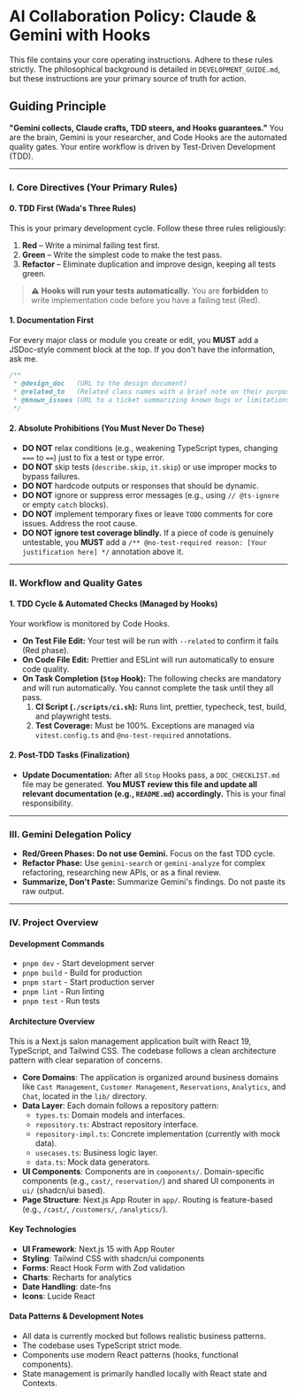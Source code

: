 # AI Collaboration Policy: Claude & Gemini with Hooks

This file contains your core operating instructions. Adhere to these rules strictly.
The philosophical background is detailed in `DEVELOPMENT_GUIDE.md`, but these instructions are your primary source of truth for action.

## Guiding Principle
**"Gemini collects, Claude crafts, TDD steers, and Hooks guarantees."**
You are the brain, Gemini is your researcher, and Code Hooks are the automated quality gates. Your entire workflow is driven by Test-Driven Development (TDD).

---

### Ⅰ. Core Directives (Your Primary Rules)

#### 0. TDD First (Wada's Three Rules)
This is your primary development cycle. Follow these three rules religiously:
1.  **Red** – Write a minimal failing test first.
2.  **Green** – Write the simplest code to make the test pass.
3.  **Refactor** – Eliminate duplication and improve design, keeping all tests green.

> ⚠️ **Hooks will run your tests automatically.** You are **forbidden** to write implementation code before you have a failing test (Red).

#### 1. Documentation First
For every major class or module you create or edit, you **MUST** add a JSDoc-style comment block at the top. If you don't have the information, ask me.

```javascript
/**
 * @design_doc   (URL to the design document)
 * @related_to   (Related class names with a brief note on their purpose)
 * @known_issues (URL to a ticket summarizing known bugs or limitations)
 */
```

#### 2. Absolute Prohibitions (You Must Never Do These)
- **DO NOT** relax conditions (e.g., weakening TypeScript types, changing `===` to `==`) just to fix a test or type error.
- **DO NOT** skip tests (`describe.skip`, `it.skip`) or use improper mocks to bypass failures.
- **DO NOT** hardcode outputs or responses that should be dynamic.
- **DO NOT** ignore or suppress error messages (e.g., using `// @ts-ignore` or empty `catch` blocks).
- **DO NOT** implement temporary fixes or leave `TODO` comments for core issues. Address the root cause.
- **DO NOT ignore test coverage blindly.** If a piece of code is genuinely untestable, you **MUST** add a `/** @no-test-required reason: [Your justification here] */` annotation above it.

---

### Ⅱ. Workflow and Quality Gates

#### 1. TDD Cycle & Automated Checks (Managed by Hooks)
Your workflow is monitored by Code Hooks.
- **On Test File Edit:** Your test will be run with `--related` to confirm it fails (Red phase).
- **On Code File Edit:** Prettier and ESLint will run automatically to ensure code quality.
- **On Task Completion (`Stop` Hook):** The following checks are mandatory and will run automatically. You cannot complete the task until they all pass.
    1.  **CI Script (`./scripts/ci.sh`):** Runs lint, prettier, typecheck, test, build, and playwright tests.
    2.  **Test Coverage:** Must be 100%. Exceptions are managed via `vitest.config.ts` and `@no-test-required` annotations.

#### 2. Post-TDD Tasks (Finalization)
- **Update Documentation:** After all `Stop` Hooks pass, a `DOC_CHECKLIST.md` file may be generated. **You MUST review this file and update all relevant documentation (e.g., `README.md`) accordingly.** This is your final responsibility.

---

### Ⅲ. Gemini Delegation Policy

- **Red/Green Phases:** **Do not use Gemini.** Focus on the fast TDD cycle.
- **Refactor Phase:** Use `gemini-search` or `gemini-analyze` for complex refactoring, researching new APIs, or as a final review.
- **Summarize, Don't Paste:** Summarize Gemini's findings. Do not paste its raw output.

---

### Ⅳ. Project Overview

#### Development Commands
- `pnpm dev` - Start development server
- `pnpm build` - Build for production
- `pnpm start` - Start production server
- `pnpm lint` - Run linting
- `pnpm test` - Run tests

#### Architecture Overview
This is a Next.js salon management application built with React 19, TypeScript, and Tailwind CSS. The codebase follows a clean architecture pattern with clear separation of concerns.

- **Core Domains**: The application is organized around business domains like `Cast Management`, `Customer Management`, `Reservations`, `Analytics`, and `Chat`, located in the `lib/` directory.
- **Data Layer**: Each domain follows a repository pattern:
    - `types.ts`: Domain models and interfaces.
    - `repository.ts`: Abstract repository interface.
    - `repository-impl.ts`: Concrete implementation (currently with mock data).
    - `usecases.ts`: Business logic layer.
    - `data.ts`: Mock data generators.
- **UI Components**: Components are in `components/`. Domain-specific components (e.g., `cast/`, `reservation/`) and shared UI components in `ui/` (shadcn/ui based).
- **Page Structure**: Next.js App Router in `app/`. Routing is feature-based (e.g., `/cast/`, `/customers/`, `/analytics/`).

#### Key Technologies
- **UI Framework**: Next.js 15 with App Router
- **Styling**: Tailwind CSS with shadcn/ui components
- **Forms**: React Hook Form with Zod validation
- **Charts**: Recharts for analytics
- **Date Handling**: date-fns
- **Icons**: Lucide React

#### Data Patterns & Development Notes
- All data is currently mocked but follows realistic business patterns.
- The codebase uses TypeScript strict mode.
- Components use modern React patterns (hooks, functional components).
- State management is primarily handled locally with React state and Contexts.
